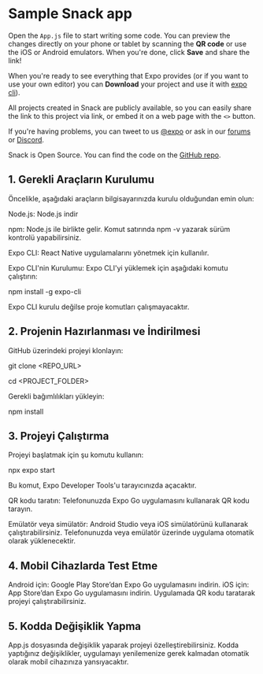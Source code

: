 # Sample Snack app

Open the `App.js` file to start writing some code. You can preview the changes directly on your phone or tablet by scanning the **QR code** or use the iOS or Android emulators. When you're done, click **Save** and share the link!

When you're ready to see everything that Expo provides (or if you want to use your own editor) you can **Download** your project and use it with [expo cli](https://docs.expo.dev/get-started/installation/#expo-cli)).

All projects created in Snack are publicly available, so you can easily share the link to this project via link, or embed it on a web page with the `<>` button.

If you're having problems, you can tweet to us [@expo](https://twitter.com/expo) or ask in our [forums](https://forums.expo.dev/c/expo-dev-tools/61) or [Discord](https://chat.expo.dev/).

Snack is Open Source. You can find the code on the [GitHub repo](https://github.com/expo/snack).


## 1. Gerekli Araçların Kurulumu
Öncelikle, aşağıdaki araçların bilgisayarınızda kurulu olduğundan emin olun:

Node.js:
Node.js indir

npm: Node.js ile birlikte gelir.
Komut satırında npm -v yazarak sürüm kontrolü yapabilirsiniz.

Expo CLI: React Native uygulamalarını yönetmek için kullanılır.

Expo CLI'nin Kurulumu:
Expo CLI'yi yüklemek için aşağıdaki komutu çalıştırın:

npm install -g expo-cli

Expo CLI kurulu değilse proje komutları çalışmayacaktır.

## 2. Projenin Hazırlanması ve İndirilmesi
GitHub üzerindeki projeyi klonlayın:

git clone <REPO_URL>

cd <PROJECT_FOLDER>

Gerekli bağımlılıkları yükleyin:

npm install

## 3. Projeyi Çalıştırma
Projeyi başlatmak için şu komutu kullanın:

npx expo start

Bu komut, Expo Developer Tools'u tarayıcınızda açacaktır.

QR kodu taratın: Telefonunuzda Expo Go uygulamasını kullanarak QR kodu tarayın.

Emülatör veya simülatör: Android Studio veya iOS simülatörünü kullanarak çalıştırabilirsiniz.
Telefonunuzda veya emülatör üzerinde uygulama otomatik olarak yüklenecektir.

## 4. Mobil Cihazlarda Test Etme
Android için: Google Play Store’dan Expo Go uygulamasını indirin.
iOS için: App Store’dan Expo Go uygulamasını indirin.
Uygulamada QR kodu taratarak projeyi çalıştırabilirsiniz.
## 5. Kodda Değişiklik Yapma
App.js dosyasında değişiklik yaparak projeyi özelleştirebilirsiniz. Kodda yaptığınız değişiklikler, uygulamayı yenilemenize gerek kalmadan otomatik olarak mobil cihazınıza yansıyacaktır.

